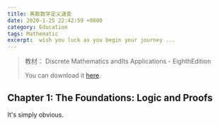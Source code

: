 ```yaml
---
title: 离散数学定义速查
date: 2020-1-25 22:42:59 +0800
category: Education
tags: Mathematic
excerpt:  wish you luck as you begin your journey ...
---
```




> 教材： Discrete Mathematics andIts Applications - EighthEdition
>
> You can download it [here](https://www.academia.edu/39478917/Discrete_Mathematics_Applications_and_Its_E_i_g_h_t_h_E_d_i_t_i_o_n).



## Chapter 1: The Foundations: Logic and Proofs

It's simply obvious.



